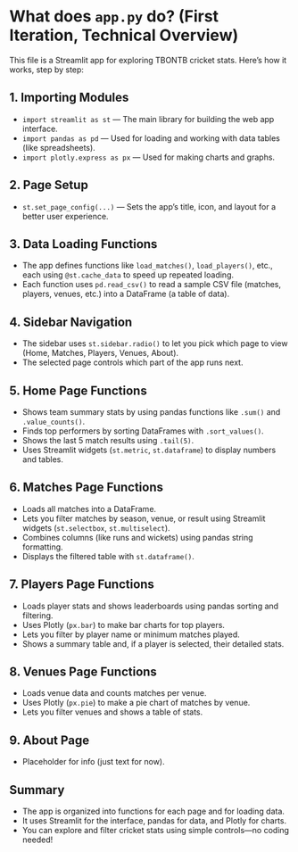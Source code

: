 
# What does `app.py` do? (First Iteration, Technical Overview)

This file is a Streamlit app for exploring TBONTB cricket stats. Here’s how it works, step by step:

## 1. Importing Modules
- `import streamlit as st` — The main library for building the web app interface.
- `import pandas as pd` — Used for loading and working with data tables (like spreadsheets).
- `import plotly.express as px` — Used for making charts and graphs.

## 2. Page Setup
- `st.set_page_config(...)` — Sets the app’s title, icon, and layout for a better user experience.

## 3. Data Loading Functions
- The app defines functions like `load_matches()`, `load_players()`, etc., each using `@st.cache_data` to speed up repeated loading.
- Each function uses `pd.read_csv()` to read a sample CSV file (matches, players, venues, etc.) into a DataFrame (a table of data).

## 4. Sidebar Navigation
- The sidebar uses `st.sidebar.radio()` to let you pick which page to view (Home, Matches, Players, Venues, About).
- The selected page controls which part of the app runs next.

## 5. Home Page Functions
- Shows team summary stats by using pandas functions like `.sum()` and `.value_counts()`.
- Finds top performers by sorting DataFrames with `.sort_values()`.
- Shows the last 5 match results using `.tail(5)`.
- Uses Streamlit widgets (`st.metric`, `st.dataframe`) to display numbers and tables.

## 6. Matches Page Functions
- Loads all matches into a DataFrame.
- Lets you filter matches by season, venue, or result using Streamlit widgets (`st.selectbox`, `st.multiselect`).
- Combines columns (like runs and wickets) using pandas string formatting.
- Displays the filtered table with `st.dataframe()`.

## 7. Players Page Functions
- Loads player stats and shows leaderboards using pandas sorting and filtering.
- Uses Plotly (`px.bar`) to make bar charts for top players.
- Lets you filter by player name or minimum matches played.
- Shows a summary table and, if a player is selected, their detailed stats.

## 8. Venues Page Functions
- Loads venue data and counts matches per venue.
- Uses Plotly (`px.pie`) to make a pie chart of matches by venue.
- Lets you filter venues and shows a table of stats.

## 9. About Page
- Placeholder for info (just text for now).

## Summary
- The app is organized into functions for each page and for loading data.
- It uses Streamlit for the interface, pandas for data, and Plotly for charts.
- You can explore and filter cricket stats using simple controls—no coding needed!
